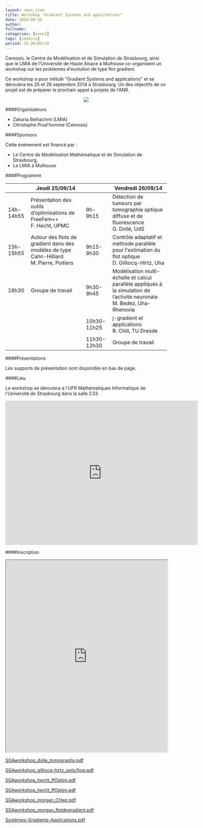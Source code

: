 ```yaml
---
layout: news_item
title: Workshop "Gradient Systems and applications"
date: 2014-09-25
author: 
fullname: 
categories: [event]
tags: [cemosis]
period: 25-26/09/14
---
```


Cemosis, le Centre de Modélisation et de Simulation de Strasbourg, ainsi que le LMIA de l'Université de Haute Alsace à Mulhouse co-organisent un workshop sur les problemes d'evolution de type flot gradient. 

Ce workshop a pour intitulé "Gradient Systems and applications" et se déroulera les 25 et 26 septembre 2014 à Strasbourg. Un des objectifs de ce projet est de préparer le prochain appel à projets de l'ANR.

<center>
<img src="https://sites.google.com/a/cemosis.fr/www/_/rsrc/1438599469941/home/evenements/gradient-systems-and-applications/Systemes-Gradients-Applications.png?height=400&amp;width=282)">
</center>

####Organisateurs


- Zakaria Belhachmi (LMIA)
- Christophe Prud'homme (Cemosis)


####Sponsors


Cette évènement est financé par :


- Le Centre de Modélisation Mathématique et de Simulation de Strasbourg,
- Le LMIA à Mulhouse


####Programme

|           | Jeudi 25/09/14                                                                          |             | Vendredi 26/09/14                                                                                                       |
|-----------|-----------------------------------------------------------------------------------------|-------------|-------------------------------------------------------------------------------------------------------------------------|
| 14h-14h55 | Présentation des outils d’optimisations de FreeFem++ <br/>F. Hecht, UPMC                     | 9h-9h15     | Détection de tumeurs par tomographie optique diffuse et de fluorescence <br/>G. Dollé, UdS                                   |
| 15h-15h55 | Autour des flots de gradient dans des modèles de type Cahn-Hilliard <br/>M. Pierre, Poitiers | 9h15-9h30   | Contrôle adaptatif et méthode parallèle pour l'estimation du flot optique <br/>D. Gilliocq-Hirtz, Uha                        |
| 16h30     | Groupe de travail                                                                       | 9h30-9h45   | Modélisation multi-échelle et calcul parallèle appliqués à la simulation de l’activité neuronale <br/>M. Bedez, Uha-Rhenovia |
|           |                                                                                         | 10h30-11h25 | j-gradient et applications <br/>R. Chill, TU Dresde                                                                          |
|           |                                                                                         | 11h30-12h30 | Groupe de travail                                                                                                       |


####Présentations


Les supports de présentation sont disponible en bas de page.


####Lieu


Le workshop se déroulera à l'UFR Mathématiques Informatique de l'Université de Strasbourg dans la salle C33.

<iframe src="https://www.google.com/maps/embed?pb=!1m14!1m8!1m3!1d1319.7833294034835!2d7.76308!3d48.579848!3m2!1i1024!2i768!4f13.1!3m3!1m2!1s0x0%3A0x0!2zNDjCsDM0JzQ2LjkiTiA3wrA0NSc0Ni43IkU!5e0!3m2!1sen!2sus!4v1439301691387" width="600" height="450" frameborder="0" style="border:0" allowfullscreen></iframe>

####Inscription

<iframe src="https://docs.google.com/forms/d/1_Kt3oiLH-68ak7BmVUV1M_kU8ywulichU4PgNzDQbFQ/" width="100%" height="600"></iframe>


[SGAworkshop_dolle_tomography.pdf](https://docs.google.com/viewer?a=v&pid=sites&srcid=Y2Vtb3Npcy5mcnx3d3d8Z3g6MjY0YWI1YTBhNmUxOGFkOQ)

[SGAworkshop_gilliocq-hirtz_opticflow.pdf](https://docs.google.com/viewer?a=v&pid=sites&srcid=Y2Vtb3Npcy5mcnx3d3d8Z3g6NDBjYjM4ZDIxNzAzNDE3Yg)

[SGAworkshop_hecht_ffOptim.pdf](https://docs.google.com/viewer?a=v&pid=sites&srcid=Y2Vtb3Npcy5mcnx3d3d8Z3g6MzZmZDM2NWZjYTVlYzkxMw)

[SGAworkshop_hecht_ffOptim.pdf](https://docs.google.com/viewer?a=v&pid=sites&srcid=Y2Vtb3Npcy5mcnx3d3d8Z3g6NTdlMDIyNWVmZGQwMmYzYg)

[SGAworkshop_morgan_CHeq.pdf](https://docs.google.com/viewer?a=v&pid=sites&srcid=Y2Vtb3Npcy5mcnx3d3d8Z3g6NTdlMDIyNWVmZGQwMmYzYg)

[SGAworkshop_morgan_flotdegradient.pdf](https://docs.google.com/viewer?a=v&pid=sites&srcid=Y2Vtb3Npcy5mcnx3d3d8Z3g6N2IzOTFhNDNmMWFlMTBl)

[Systèmes-Gradients-Applications.pdf](https://docs.google.com/viewer?a=v&pid=sites&srcid=Y2Vtb3Npcy5mcnx3d3d8Z3g6ZDI0ZDIxOGM4YjY3Mjgy)
